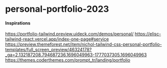 # personal-portfolio-2023

#### Inspirations
https://portfolio-tailwind.preview.uideck.com/demos/personal/
https://elisc-tailwind-react.vercel.app/index-one-page#service
https://preview.themeforest.net/item/nichol-tailwind-css-personal-portfolio-templates/full_screen_preview/46324178?_ga=2.132187208.794687236.1696049963-1777037305.1696049963
https://themes.coderthemes.com/prompt_tr/landing/portfolio
